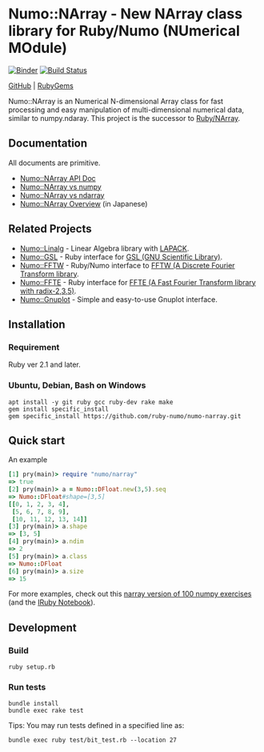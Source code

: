 # Numo::NArray - New NArray class library for Ruby/Numo (NUmerical MOdule)

[![Binder](http://mybinder.org/badge.svg)](http://mybinder.org/repo/ruby-numo/numo-narray)
[![Build Status](https://travis-ci.org/ruby-numo/numo-narray.svg?branch=master)](https://travis-ci.org/ruby-numo/numo-narray)

[GitHub](https://github.com/ruby-numo/numo-narray)
 | [RubyGems](https://rubygems.org/gems/numo-narray)

Numo::NArray is an Numerical N-dimensional Array class
for fast processing and easy manipulation of multi-dimensional numerical data,
similar to numpy.ndaray.
This project is the successor to [Ruby/NArray](http://masa16.github.io/narray/).

## Documentation

All documents are primitive.

* [Numo::NArray API Doc](http://ruby-numo.github.io/numo-narray/api/index.html)
* [Numo::NArray vs numpy](https://github.com/ruby-numo/numo-narray/wiki/Numo-vs-numpy)
* [Numo::NArray vs ndarray](https://github.com/ruby-numo/numo-narray/wiki/Numo-vs-ndarray)
* [Numo::NArray Overview](https://github.com/ruby-numo/numo-narray/wiki/Numo::NArray%E6%A6%82%E8%A6%81) (in Japanese)

## Related Projects

* [Numo::Linalg](https://github.com/ruby-numo/numo-linalg) - Linear Algebra library with [LAPACK](http://www.netlib.org/lapack/).
* [Numo::GSL](https://github.com/ruby-numo/numo-gsl) - Ruby interface for [GSL (GNU Scientific Library)](http://www.gnu.org/software/gsl/).
* [Numo::FFTW](https://github.com/ruby-numo/numo-fftw) - Ruby/Numo interface to [FFTW (A Discrete Fourier Transform library](http://www.fftw.org/).
* [Numo::FFTE](https://github.com/ruby-numo/numo-ffte) - Ruby interface for [FFTE (A Fast Fourier Transform library with radix-2,3,5)](http://www.ffte.jp/).
* [Numo::Gnuplot](https://github.com/ruby-numo/numo-gnuplot) - Simple and easy-to-use Gnuplot interface.

## Installation

### Requirement

Ruby ver 2.1 and later.

### Ubuntu, Debian, Bash on Windows

```shell
apt install -y git ruby gcc ruby-dev rake make
gem install specific_install
gem specific_install https://github.com/ruby-numo/numo-narray.git
```

## Quick start

An example

```ruby
[1] pry(main)> require "numo/narray"
=> true
[2] pry(main)> a = Numo::DFloat.new(3,5).seq
=> Numo::DFloat#shape=[3,5]
[[0, 1, 2, 3, 4],
 [5, 6, 7, 8, 9],
 [10, 11, 12, 13, 14]]
[3] pry(main)> a.shape
=> [3, 5]
[4] pry(main)> a.ndim
=> 2
[5] pry(main)> a.class
=> Numo::DFloat
[6] pry(main)> a.size
=> 15
```

For more examples, check out this [narray version of 100 numpy exercises](https://github.com/ruby-numo/numo-narray/wiki/100-narray-exercises) (and the [IRuby Notebook](https://github.com/ruby-numo/numo-narray/blob/master/100-narray-exercises.ipynb)).

## Development

### Build

```shell
ruby setup.rb
```

### Run tests

```shell
bundle install
bundle exec rake test
```

Tips: You may run tests defined in a specified line as:

```shell
bundle exec ruby test/bit_test.rb --location 27
```
